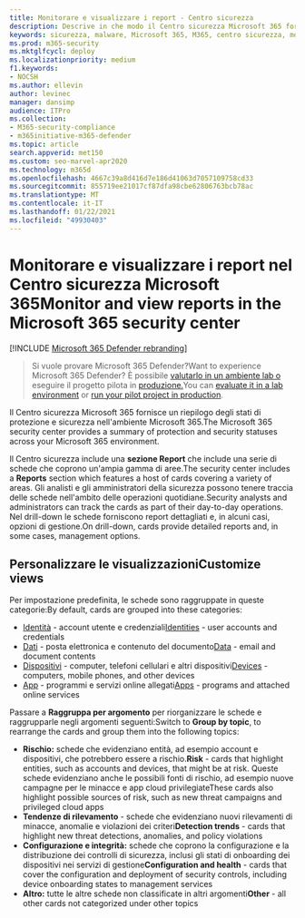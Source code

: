 ```yaml
---
title: Monitorare e visualizzare i report - Centro sicurezza
description: Descrive in che modo il Centro sicurezza Microsoft 365 fornisce un riepilogo rapido dello stato di protezione e sicurezza.
keywords: sicurezza, malware, Microsoft 365, M365, centro sicurezza, monitorare, segnalare, stato
ms.prod: m365-security
ms.mktglfcycl: deploy
ms.localizationpriority: medium
f1.keywords:
- NOCSH
ms.author: ellevin
author: levinec
manager: dansimp
audience: ITPro
ms.collection:
- M365-security-compliance
- m365initiative-m365-defender
ms.topic: article
search.appverid: met150
ms.custom: seo-marvel-apr2020
ms.technology: m365d
ms.openlocfilehash: 4667c39a8d416d7e186d41063d7057109758cd33
ms.sourcegitcommit: 855719ee21017cf87dfa98cbe62806763bcb78ac
ms.translationtype: MT
ms.contentlocale: it-IT
ms.lasthandoff: 01/22/2021
ms.locfileid: "49930403"
---
```

# <a name="monitor-and-view-reports-in-the-microsoft-365-security-center"></a><span data-ttu-id="12852-104">Monitorare e visualizzare i report nel Centro sicurezza Microsoft 365</span><span class="sxs-lookup"><span data-stu-id="12852-104">Monitor and view reports in the Microsoft 365 security center</span></span>

[!INCLUDE [Microsoft 365 Defender rebranding](../includes/microsoft-defender.md)]

> <span data-ttu-id="12852-105">Si vuole provare Microsoft 365 Defender?</span><span class="sxs-lookup"><span data-stu-id="12852-105">Want to experience Microsoft 365 Defender?</span></span> <span data-ttu-id="12852-106">È possibile [valutarlo in un ambiente lab o](https://aka.ms/mtp-trial-lab) eseguire il progetto pilota in [produzione.](https://aka.ms/m365d-pilotplaybook)</span><span class="sxs-lookup"><span data-stu-id="12852-106">You can [evaluate it in a lab environment](https://aka.ms/mtp-trial-lab) or [run your pilot project in production](https://aka.ms/m365d-pilotplaybook).</span></span>
>

<span data-ttu-id="12852-107">Il Centro sicurezza Microsoft 365 fornisce un riepilogo degli stati di protezione e sicurezza nell'ambiente Microsoft 365.</span><span class="sxs-lookup"><span data-stu-id="12852-107">The Microsoft 365 security center provides a summary of protection and security statuses across your Microsoft 365 environment.</span></span>

<span data-ttu-id="12852-108">Il Centro sicurezza include una **sezione Report** che include una serie di schede che coprono un'ampia gamma di aree.</span><span class="sxs-lookup"><span data-stu-id="12852-108">The security center includes a **Reports** section which features a host of cards covering a variety of areas.</span></span> <span data-ttu-id="12852-109">Gli analisti e gli amministratori della sicurezza possono tenere traccia delle schede nell'ambito delle operazioni quotidiane.</span><span class="sxs-lookup"><span data-stu-id="12852-109">Security analysts and administrators can track the cards as part of their day-to-day operations.</span></span> <span data-ttu-id="12852-110">Nel drill-down le schede forniscono report dettagliati e, in alcuni casi, opzioni di gestione.</span><span class="sxs-lookup"><span data-stu-id="12852-110">On drill-down, cards provide detailed reports and, in some cases, management options.</span></span>

## <a name="customize-views"></a><span data-ttu-id="12852-111">Personalizzare le visualizzazioni</span><span class="sxs-lookup"><span data-stu-id="12852-111">Customize views</span></span>

<span data-ttu-id="12852-112">Per impostazione predefinita, le schede sono raggruppate in queste categorie:</span><span class="sxs-lookup"><span data-stu-id="12852-112">By default, cards are grouped into these categories:</span></span>
  
* <span data-ttu-id="12852-113">[Identità](monitor-and-report-identities.md) - account utente e credenziali</span><span class="sxs-lookup"><span data-stu-id="12852-113">[Identities](monitor-and-report-identities.md) - user accounts and credentials</span></span>
* <span data-ttu-id="12852-114">[Dati](monitor-data.md) - posta elettronica e contenuto del documento</span><span class="sxs-lookup"><span data-stu-id="12852-114">[Data](monitor-data.md) - email and document contents</span></span>
* <span data-ttu-id="12852-115">[Dispositivi](monitor-devices.md) - computer, telefoni cellulari e altri dispositivi</span><span class="sxs-lookup"><span data-stu-id="12852-115">[Devices](monitor-devices.md) - computers, mobile phones, and other devices</span></span>
* <span data-ttu-id="12852-116">[App](monitor-apps.md) - programmi e servizi online allegati</span><span class="sxs-lookup"><span data-stu-id="12852-116">[Apps](monitor-apps.md) - programs and attached online services</span></span>

<span data-ttu-id="12852-117">Passare a **Raggruppa per argomento** per riorganizzare le schede e raggrupparle negli argomenti seguenti:</span><span class="sxs-lookup"><span data-stu-id="12852-117">Switch to **Group by topic**, to rearrange the cards and group them into the following topics:</span></span>

* <span data-ttu-id="12852-118">**Rischio:** schede che evidenziano entità, ad esempio account e dispositivi, che potrebbero essere a rischio.</span><span class="sxs-lookup"><span data-stu-id="12852-118">**Risk** - cards that highlight entities, such as accounts and devices, that might be at risk.</span></span> <span data-ttu-id="12852-119">Queste schede evidenziano anche le possibili fonti di rischio, ad esempio nuove campagne per le minacce e app cloud privilegiate</span><span class="sxs-lookup"><span data-stu-id="12852-119">These cards also highlight possible sources of risk, such as new threat campaigns and privileged cloud apps</span></span>  
* <span data-ttu-id="12852-120">**Tendenze di rilevamento** - schede che evidenziano nuovi rilevamenti di minacce, anomalie e violazioni dei criteri</span><span class="sxs-lookup"><span data-stu-id="12852-120">**Detection trends** - cards that highlight new threat detections, anomalies, and policy violations</span></span>
* <span data-ttu-id="12852-121">**Configurazione e integrità:** schede che coprono la configurazione e la distribuzione dei controlli di sicurezza, inclusi gli stati di onboarding dei dispositivi nei servizi di gestione</span><span class="sxs-lookup"><span data-stu-id="12852-121">**Configuration and health** - cards that cover the configuration and deployment of security controls, including device onboarding states to management services</span></span>
* <span data-ttu-id="12852-122">**Altro:** tutte le altre schede non classificate in altri argomenti</span><span class="sxs-lookup"><span data-stu-id="12852-122">**Other** - all other cards not categorized under other topics</span></span>
